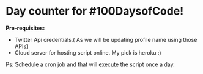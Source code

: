 # Day counter for #100DaysofCode!

**Pre-requisites:**
- Twitter Api credentials.( As we will be updating profile name using those APIs)
- Cloud server for hosting script online. My pick is heroku :) 

Ps: Schedule a cron job and that will execute the script once a day.